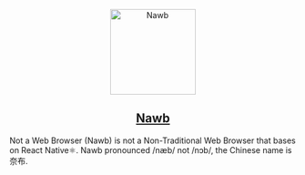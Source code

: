 <p align="center">
  <a href="#" target="_blank" rel="noopener noreferrer">
    <img width="150" src="https://i.loli.net/2021/11/25/Li6asB8hHQOJKVp.png" alt="Nawb">
    <h2 align="center">Nawb</h2>
  </a>
</p>


Not a Web Browser (Nawb) is not a Non-Traditional Web Browser that bases on React Native⚛️. Nawb pronounced /næb/ not /nɔb/, the Chinese name is 奈布.

